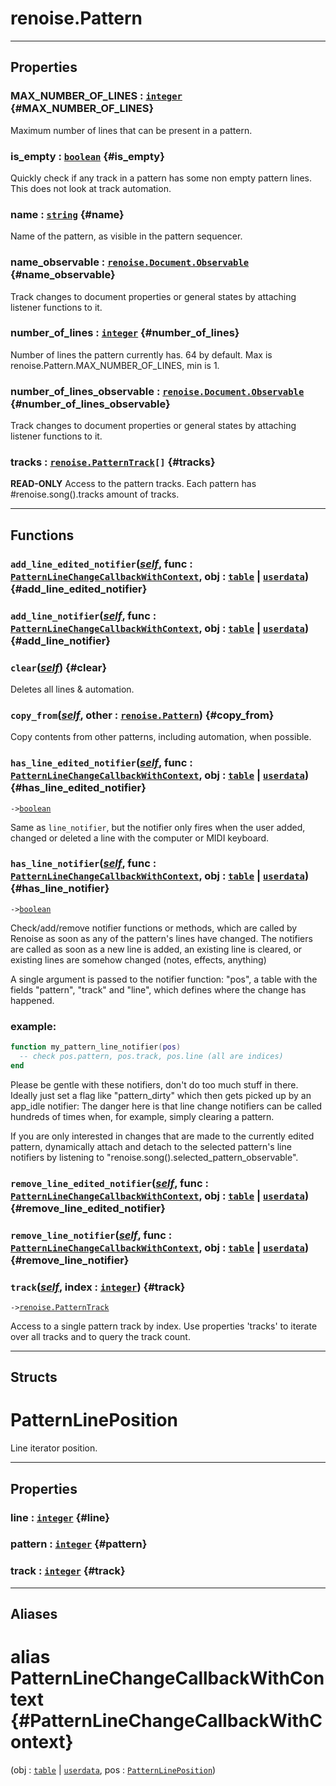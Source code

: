 # renoise.Pattern  

---  
## Properties
### MAX_NUMBER_OF_LINES : [`integer`](/API/builtins/integer.md) {#MAX_NUMBER_OF_LINES}
Maximum number of lines that can be present in a pattern.

### is_empty : [`boolean`](/API/builtins/boolean.md) {#is_empty}
Quickly check if any track in a pattern has some non empty pattern lines.
This does not look at track automation.

### name : [`string`](/API/builtins/string.md) {#name}
Name of the pattern, as visible in the pattern sequencer.

### name_observable : [`renoise.Document.Observable`](/API/renoise/renoise.Document.Observable.md) {#name_observable}
Track changes to document properties or general states by attaching listener
functions to it.

### number_of_lines : [`integer`](/API/builtins/integer.md) {#number_of_lines}
Number of lines the pattern currently has. 64 by default. Max is
renoise.Pattern.MAX_NUMBER_OF_LINES, min is 1.

### number_of_lines_observable : [`renoise.Document.Observable`](/API/renoise/renoise.Document.Observable.md) {#number_of_lines_observable}
Track changes to document properties or general states by attaching listener
functions to it.

### tracks : [`renoise.PatternTrack`](/API/renoise/renoise.PatternTrack.md)`[]` {#tracks}
**READ-ONLY** Access to the pattern tracks. Each pattern has
#renoise.song().tracks amount of tracks.

  

---  
## Functions
### `add_line_edited_notifier`([*self*](/API/builtins/self.md), func : [`PatternLineChangeCallbackWithContext`](#PatternLineChangeCallbackWithContext), obj : [`table`](/API/builtins/table.md) | [`userdata`](/API/builtins/userdata.md)) {#add_line_edited_notifier}
### `add_line_notifier`([*self*](/API/builtins/self.md), func : [`PatternLineChangeCallbackWithContext`](#PatternLineChangeCallbackWithContext), obj : [`table`](/API/builtins/table.md) | [`userdata`](/API/builtins/userdata.md)) {#add_line_notifier}
### `clear`([*self*](/API/builtins/self.md)) {#clear}
Deletes all lines & automation.
### `copy_from`([*self*](/API/builtins/self.md), other : [`renoise.Pattern`](/API/renoise/renoise.Pattern.md)) {#copy_from}
Copy contents from other patterns, including automation, when possible.
### `has_line_edited_notifier`([*self*](/API/builtins/self.md), func : [`PatternLineChangeCallbackWithContext`](#PatternLineChangeCallbackWithContext), obj : [`table`](/API/builtins/table.md) | [`userdata`](/API/builtins/userdata.md)) {#has_line_edited_notifier}
`->`[`boolean`](/API/builtins/boolean.md)  

Same as `line_notifier`, but the notifier only fires when the user
added, changed or deleted a line with the computer or MIDI keyboard.
### `has_line_notifier`([*self*](/API/builtins/self.md), func : [`PatternLineChangeCallbackWithContext`](#PatternLineChangeCallbackWithContext), obj : [`table`](/API/builtins/table.md) | [`userdata`](/API/builtins/userdata.md)) {#has_line_notifier}
`->`[`boolean`](/API/builtins/boolean.md)  

Check/add/remove notifier functions or methods, which are called by Renoise
as soon as any of the pattern's lines have changed.
The notifiers are called as soon as a new line is added, an existing line
is cleared, or existing lines are somehow changed (notes, effects, anything)

A single argument is passed to the notifier function: "pos", a table with the
fields "pattern", "track" and "line", which defines where the change has
happened.
### example:
```lua
function my_pattern_line_notifier(pos)
  -- check pos.pattern, pos.track, pos.line (all are indices)
end
```
Please be gentle with these notifiers, don't do too much stuff in there.
Ideally just set a flag like "pattern_dirty" which then gets picked up by
an app_idle notifier: The danger here is that line change notifiers can
be called hundreds of times when, for example, simply clearing a pattern.

If you are only interested in changes that are made to the currently edited
pattern, dynamically attach and detach to the selected pattern's line
notifiers by listening to "renoise.song().selected_pattern_observable".
### `remove_line_edited_notifier`([*self*](/API/builtins/self.md), func : [`PatternLineChangeCallbackWithContext`](#PatternLineChangeCallbackWithContext), obj : [`table`](/API/builtins/table.md) | [`userdata`](/API/builtins/userdata.md)) {#remove_line_edited_notifier}
### `remove_line_notifier`([*self*](/API/builtins/self.md), func : [`PatternLineChangeCallbackWithContext`](#PatternLineChangeCallbackWithContext), obj : [`table`](/API/builtins/table.md) | [`userdata`](/API/builtins/userdata.md)) {#remove_line_notifier}
### `track`([*self*](/API/builtins/self.md), index : [`integer`](/API/builtins/integer.md)) {#track}
`->`[`renoise.PatternTrack`](/API/renoise/renoise.PatternTrack.md)  

Access to a single pattern track by index. Use properties 'tracks' to
iterate over all tracks and to query the track count.  



---  
## Structs  
# PatternLinePosition  
Line iterator position.  

---  
## Properties
### line : [`integer`](/API/builtins/integer.md) {#line}
### pattern : [`integer`](/API/builtins/integer.md) {#pattern}
### track : [`integer`](/API/builtins/integer.md) {#track}
  

  



---  
## Aliases  
# alias PatternLineChangeCallbackWithContext {#PatternLineChangeCallbackWithContext}
(obj : [`table`](/API/builtins/table.md) | [`userdata`](/API/builtins/userdata.md), pos : [`PatternLinePosition`](#patternlineposition))  
  
  

